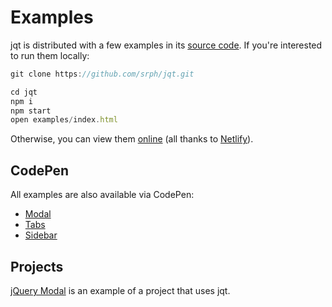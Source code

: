 # Examples
jqt is distributed with a few examples in its [source code](https://github.com/srph/jqt/tree/master/examples). If you're interested to run them locally:

```js
git clone https://github.com/srph/jqt.git

cd jqt
npm i
npm start
open examples/index.html
```

Otherwise, you can view them [online](http://jqt.netlify.com/) (all thanks to [Netlify](www.netlify.com)).

## CodePen
All examples are also available via CodePen:

- [Modal](http://codepen.io/srph/pen/bBmYjP)
- [Tabs](http://codepen.io/srph/pen/ObBOrG)
- [Sidebar](http://codepen.io/srph/pen/bBJoab)

## Projects
[jQuery Modal](https://github.com/srph/jquery-modal) is an example of a project that uses jqt.
